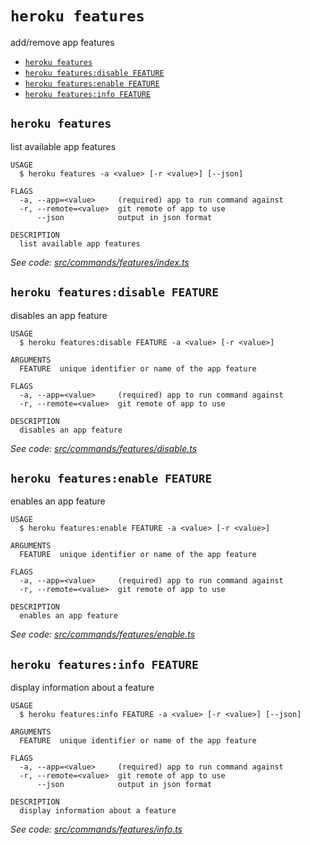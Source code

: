 `heroku features`
=================

add/remove app features

* [`heroku features`](#heroku-features)
* [`heroku features:disable FEATURE`](#heroku-featuresdisable-feature)
* [`heroku features:enable FEATURE`](#heroku-featuresenable-feature)
* [`heroku features:info FEATURE`](#heroku-featuresinfo-feature)

## `heroku features`

list available app features

```
USAGE
  $ heroku features -a <value> [-r <value>] [--json]

FLAGS
  -a, --app=<value>     (required) app to run command against
  -r, --remote=<value>  git remote of app to use
      --json            output in json format

DESCRIPTION
  list available app features
```

_See code: [src/commands/features/index.ts](https://github.com/heroku/cli/blob/v10.15.0/packages/cli/src/commands/features/index.ts)_

## `heroku features:disable FEATURE`

disables an app feature

```
USAGE
  $ heroku features:disable FEATURE -a <value> [-r <value>]

ARGUMENTS
  FEATURE  unique identifier or name of the app feature

FLAGS
  -a, --app=<value>     (required) app to run command against
  -r, --remote=<value>  git remote of app to use

DESCRIPTION
  disables an app feature
```

_See code: [src/commands/features/disable.ts](https://github.com/heroku/cli/blob/v10.15.0/packages/cli/src/commands/features/disable.ts)_

## `heroku features:enable FEATURE`

enables an app feature

```
USAGE
  $ heroku features:enable FEATURE -a <value> [-r <value>]

ARGUMENTS
  FEATURE  unique identifier or name of the app feature

FLAGS
  -a, --app=<value>     (required) app to run command against
  -r, --remote=<value>  git remote of app to use

DESCRIPTION
  enables an app feature
```

_See code: [src/commands/features/enable.ts](https://github.com/heroku/cli/blob/v10.15.0/packages/cli/src/commands/features/enable.ts)_

## `heroku features:info FEATURE`

display information about a feature

```
USAGE
  $ heroku features:info FEATURE -a <value> [-r <value>] [--json]

ARGUMENTS
  FEATURE  unique identifier or name of the app feature

FLAGS
  -a, --app=<value>     (required) app to run command against
  -r, --remote=<value>  git remote of app to use
      --json            output in json format

DESCRIPTION
  display information about a feature
```

_See code: [src/commands/features/info.ts](https://github.com/heroku/cli/blob/v10.15.0/packages/cli/src/commands/features/info.ts)_
